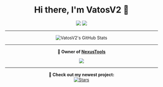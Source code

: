 <h1 align="center">Hi there, I'm VatosV2 👋</h1>

<p align="center">
  <a href="https://github.com/VatosV2"><img src="https://img.shields.io/github/followers/VatosV2?label=Follow&style=social"></a>
  <a href="https://discord.gg/nexustools" target="_blank"><img src="https://img.shields.io/badge/Discord-%237289DA.svg?style=flat&logo=discord&logoColor=white"></a>
</p>

---

<p align="center">
  <img src="https://github-readme-stats.vercel.app/api?username=VatosV2&show_icons=true&theme=dark&count_private=true&hide=stars&include_all_commits=true" alt="VatosV2's GitHub Stats">
</p>

---

<p align="center">
  <strong>💼 Owner of <a href="https://nexustools.de/" target="_blank">NexusTools</a></strong>
</p>

<p align="center">
  <a href="https://github.com/VatosV2?tab=repositories"><img src="https://img.shields.io/badge/-Explore%20my%20Repos-24292e?style=for-the-badge&logo=Github"></a>
</p>

---

<p align="center">
  <strong>🚀 Check out my newest project:</strong> <br>
  <a href="https://github.com/VatosV2/Nexus-SelfBot" target="_blank"><img src="https://img.shields.io/badge/Nexus%20SelfBot-Repository-%23ff61a6?style=flat&logo=github&logoColor=white&color=000000" alt="Stars"></a>
</p>
